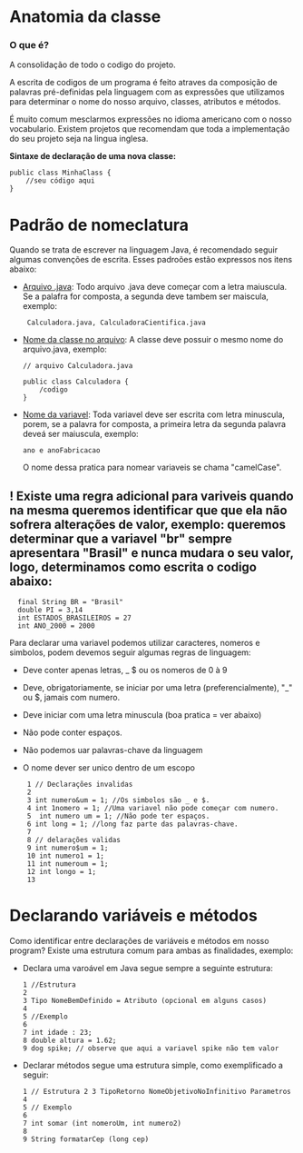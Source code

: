# Anatomia da classe

### O que é?

A consolidação de todo o codigo do projeto.

A escrita de codigos de um programa é feito atraves da composição de palavras pré-definidas pela linguagem com as expressões que utilizamos para determinar o nome do nosso arquivo, classes, atributos e métodos.

É muito comum mesclarmos expressões no idioma americano com o nosso vocabulario. Existem projetos que recomendam que toda a implementação do seu projeto seja na lingua inglesa.

**Sintaxe de declaração de uma nova classe:**

    public class MinhaClass {
        //seu código aqui
    }

# Padrão de nomeclatura

Quando se trata de escrever na linguagem Java, é recomendado seguir algumas convenções de escrita. Esses padroões estão expressos nos itens abaixo:

- <u>Arquivo .java</u>:  Todo arquivo .java deve começar com a letra maiuscula. Se a palafra for composta, a segunda deve tambem ser maiscula, exemplo:
  
       Calculadora.java, CalculadoraCientifica.java

- <u>Nome da classe no arquivo</u>: A classe deve possuir o mesmo nome do arquivo.java, exemplo:
  
      // arquivo Calculadora.java
      
      public class Calculadora {
          /codigo
      }

- <u>Nome da variavel</u>: Toda variavel deve ser escrita com letra minuscula, porem, se a palavra for composta, a primeira letra da segunda palavra deveá ser maiuscula, exemplo: 
  
      ano e anoFabricacao
  
   O nome dessa pratica para nomear variaveis se chama "camelCase".

## ! Existe uma regra adicional para variveis quando na mesma queremos identificar que que ela não sofrera alterações de valor, exemplo: queremos determinar que a variavel "br" sempre apresentara "Brasil" e nunca mudara o seu valor, logo, determinamos como escrita o codigo abaixo:

      final String BR = "Brasil"
      double PI = 3,14
      int ESTADOS_BRASILEIROS = 27
      int ANO_2000 = 2000

Para declarar uma variavel podemos utilizar caracteres, nomeros e simbolos, podem devemos seguir algumas regras de linguagem:

- Deve conter apenas letras, _ $ ou os nomeros de 0 à 9

- Deve, obrigatoriamente, se iniciar por uma letra (preferencialmente), "_" ou  $, jamais com numero.

- Deve iniciar com uma letra minuscula (boa pratica = ver abaixo)

- Não pode conter espaços.

- Não podemos uar palavras-chave da linguagem

- O nome dever ser unico dentro de um escopo
  
       1 // Declarações invalidas
       2 
       3 int numero&um = 1; //Os simbolos são _ e $.
       4 int 1nomero = 1; //Uma variavel não pode começar com numero.
       5  int numero um = 1; //Não pode ter espaços.
       6 int long = 1; //long faz parte das palavras-chave.
       7
       8 // delarações validas
       9 int numero$um = 1;
       10 int numero1 = 1;
       11 int numeroum = 1;
       12 int longo = 1;
       13

# Declarando variáveis e métodos

Como identificar entre declarações de variáveis e métodos em nosso program? Existe uma estrutura comum para ambas as finalidades, exemplo:

- Declara uma varoável em Java segue sempre a seguinte estrutura:
  
      1 //Estrutura
      2
      3 Tipo NomeBemDefinido = Atributo (opcional em alguns casos)
      4 
      5 //Exemplo 
      6
      7 int idade : 23;
      8 double altura = 1.62;
      9 dog spike; // observe que aqui a variavel spike não tem valor 

- Declarar métodos segue uma estrutura simple, como exemplificado a seguir:
  
      1 // Estrutura 2 3 TipoRetorno NomeObjetivoNoInfinitivo Parametros 
      4 
      5 // Exemplo 
      6 
      7 int somar (int nomeroUm, int numero2) 
      8 
      9 String formatarCep (long cep)


